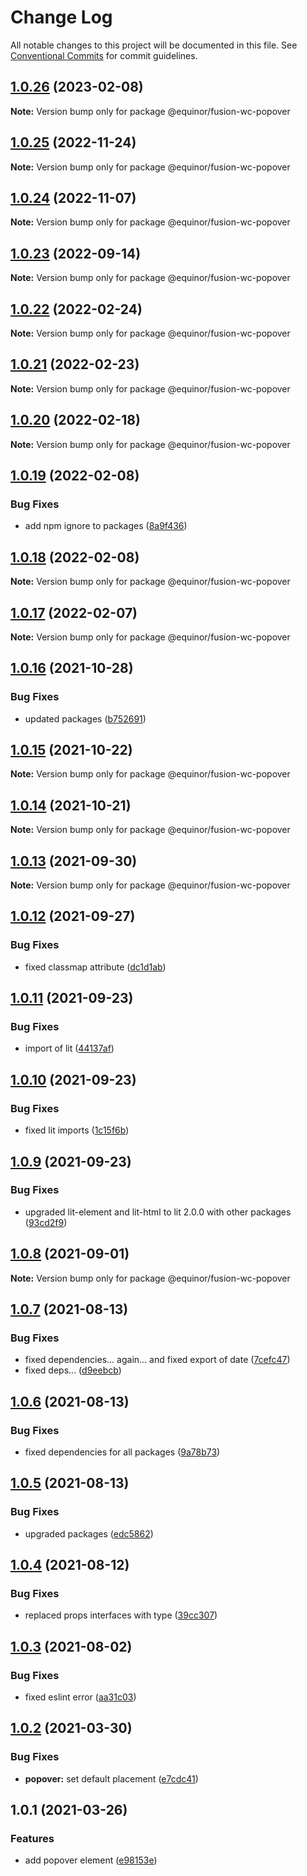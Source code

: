 # Change Log

All notable changes to this project will be documented in this file.
See [Conventional Commits](https://conventionalcommits.org) for commit guidelines.

## [1.0.26](https://github.com/equinor/fusion-web-components/compare/@equinor/fusion-wc-popover@1.0.25...@equinor/fusion-wc-popover@1.0.26) (2023-02-08)

**Note:** Version bump only for package @equinor/fusion-wc-popover





## [1.0.25](https://github.com/equinor/fusion-web-components/compare/@equinor/fusion-wc-popover@1.0.24...@equinor/fusion-wc-popover@1.0.25) (2022-11-24)

**Note:** Version bump only for package @equinor/fusion-wc-popover





## [1.0.24](https://github.com/equinor/fusion-web-components/compare/@equinor/fusion-wc-popover@1.0.23...@equinor/fusion-wc-popover@1.0.24) (2022-11-07)

**Note:** Version bump only for package @equinor/fusion-wc-popover





## [1.0.23](https://github.com/equinor/fusion-web-components/compare/@equinor/fusion-wc-popover@1.0.22...@equinor/fusion-wc-popover@1.0.23) (2022-09-14)

**Note:** Version bump only for package @equinor/fusion-wc-popover





## [1.0.22](https://github.com/equinor/fusion-web-components/compare/@equinor/fusion-wc-popover@1.0.21...@equinor/fusion-wc-popover@1.0.22) (2022-02-24)

**Note:** Version bump only for package @equinor/fusion-wc-popover





## [1.0.21](https://github.com/equinor/fusion-web-components/compare/@equinor/fusion-wc-popover@1.0.20...@equinor/fusion-wc-popover@1.0.21) (2022-02-23)

**Note:** Version bump only for package @equinor/fusion-wc-popover





## [1.0.20](https://github.com/equinor/fusion-web-components/compare/@equinor/fusion-wc-popover@1.0.19...@equinor/fusion-wc-popover@1.0.20) (2022-02-18)

**Note:** Version bump only for package @equinor/fusion-wc-popover





## [1.0.19](https://github.com/equinor/fusion-web-components/compare/@equinor/fusion-wc-popover@1.0.18...@equinor/fusion-wc-popover@1.0.19) (2022-02-08)


### Bug Fixes

* add npm ignore to packages ([8a9f436](https://github.com/equinor/fusion-web-components/commit/8a9f436f4d38c0fec431d9388ce3098853f8babc))





## [1.0.18](https://github.com/equinor/fusion-web-components/compare/@equinor/fusion-wc-popover@1.0.17...@equinor/fusion-wc-popover@1.0.18) (2022-02-08)

**Note:** Version bump only for package @equinor/fusion-wc-popover





## [1.0.17](https://github.com/equinor/fusion-web-components/compare/@equinor/fusion-wc-popover@1.0.16...@equinor/fusion-wc-popover@1.0.17) (2022-02-07)

**Note:** Version bump only for package @equinor/fusion-wc-popover





## [1.0.16](https://github.com/equinor/fusion-web-components/compare/@equinor/fusion-wc-popover@1.0.15...@equinor/fusion-wc-popover@1.0.16) (2021-10-28)


### Bug Fixes

* updated packages ([b752691](https://github.com/equinor/fusion-web-components/commit/b75269105063dfbb150432bd86426e33d67ba869))





## [1.0.15](https://github.com/equinor/fusion-web-components/compare/@equinor/fusion-wc-popover@1.0.14...@equinor/fusion-wc-popover@1.0.15) (2021-10-22)

**Note:** Version bump only for package @equinor/fusion-wc-popover





## [1.0.14](https://github.com/equinor/fusion-web-components/compare/@equinor/fusion-wc-popover@1.0.13...@equinor/fusion-wc-popover@1.0.14) (2021-10-21)

**Note:** Version bump only for package @equinor/fusion-wc-popover





## [1.0.13](https://github.com/equinor/fusion-web-components/compare/@equinor/fusion-wc-popover@1.0.12...@equinor/fusion-wc-popover@1.0.13) (2021-09-30)

**Note:** Version bump only for package @equinor/fusion-wc-popover





## [1.0.12](https://github.com/equinor/fusion-web-components/compare/@equinor/fusion-wc-popover@1.0.11...@equinor/fusion-wc-popover@1.0.12) (2021-09-27)


### Bug Fixes

* fixed classmap attribute ([dc1d1ab](https://github.com/equinor/fusion-web-components/commit/dc1d1ab48eb6b3ecda64d9a18d453e194c19877a))





## [1.0.11](https://github.com/equinor/fusion-web-components/compare/@equinor/fusion-wc-popover@1.0.10...@equinor/fusion-wc-popover@1.0.11) (2021-09-23)


### Bug Fixes

* import of lit ([44137af](https://github.com/equinor/fusion-web-components/commit/44137afb8005ca17af94f14dabe4a427c31391df))





## [1.0.10](https://github.com/equinor/fusion-web-components/compare/@equinor/fusion-wc-popover@1.0.9...@equinor/fusion-wc-popover@1.0.10) (2021-09-23)


### Bug Fixes

* fixed lit imports ([1c15f6b](https://github.com/equinor/fusion-web-components/commit/1c15f6b865b9e43193942610f881ed1bc74a623c))





## [1.0.9](https://github.com/equinor/fusion-web-components/compare/@equinor/fusion-wc-popover@1.0.8...@equinor/fusion-wc-popover@1.0.9) (2021-09-23)


### Bug Fixes

* upgraded lit-element and lit-html to lit 2.0.0 with other packages ([93cd2f9](https://github.com/equinor/fusion-web-components/commit/93cd2f997d6045fd5ab69fe05ccee5acfa861ad7))





## [1.0.8](https://github.com/equinor/fusion-web-components/compare/@equinor/fusion-wc-popover@1.0.7...@equinor/fusion-wc-popover@1.0.8) (2021-09-01)

**Note:** Version bump only for package @equinor/fusion-wc-popover





## [1.0.7](https://github.com/equinor/fusion-web-components/compare/@equinor/fusion-wc-popover@1.0.6...@equinor/fusion-wc-popover@1.0.7) (2021-08-13)


### Bug Fixes

* fixed dependencies... again... and fixed export of date ([7cefc47](https://github.com/equinor/fusion-web-components/commit/7cefc47b307e67c3a79c41579e07ece70c2e0728))
* fixed deps... ([d9eebcb](https://github.com/equinor/fusion-web-components/commit/d9eebcb1d637e9c2bb64f465c9378f1fea17c973))





## [1.0.6](https://github.com/equinor/fusion-web-components/compare/@equinor/fusion-wc-popover@1.0.5...@equinor/fusion-wc-popover@1.0.6) (2021-08-13)


### Bug Fixes

* fixed dependencies for all packages ([9a78b73](https://github.com/equinor/fusion-web-components/commit/9a78b73068685cd4d096fdea1e8501464c18a51c))





## [1.0.5](https://github.com/equinor/fusion-web-components/compare/@equinor/fusion-wc-popover@1.0.4...@equinor/fusion-wc-popover@1.0.5) (2021-08-13)


### Bug Fixes

* upgraded packages ([edc5862](https://github.com/equinor/fusion-web-components/commit/edc58624c3921ef6c77020dd3a026f40ed1dd5f2))





## [1.0.4](https://github.com/equinor/fusion-web-components/compare/@equinor/fusion-wc-popover@1.0.3...@equinor/fusion-wc-popover@1.0.4) (2021-08-12)


### Bug Fixes

* replaced props interfaces with type ([39cc307](https://github.com/equinor/fusion-web-components/commit/39cc3078b3bb217587f5eb39020a312cb859bb96))





## [1.0.3](https://github.com/equinor/fusion-web-components/compare/@equinor/fusion-wc-popover@1.0.2...@equinor/fusion-wc-popover@1.0.3) (2021-08-02)


### Bug Fixes

* fixed eslint error ([aa31c03](https://github.com/equinor/fusion-web-components/commit/aa31c03d614c0216ca5711519786eed9358ad445))





## [1.0.2](https://github.com/equinor/fusion-web-components/compare/@equinor/fusion-wc-popover@1.0.1...@equinor/fusion-wc-popover@1.0.2) (2021-03-30)


### Bug Fixes

* **popover:** set default placement ([e7cdc41](https://github.com/equinor/fusion-web-components/commit/e7cdc41639ce4e1ae8f45cca7eb9013eb018e4f2))





## 1.0.1 (2021-03-26)


### Features

* add popover element ([e98153e](https://github.com/equinor/fusion-web-components/commit/e98153edd63a492353d60ab8ae314af18294b98a))

